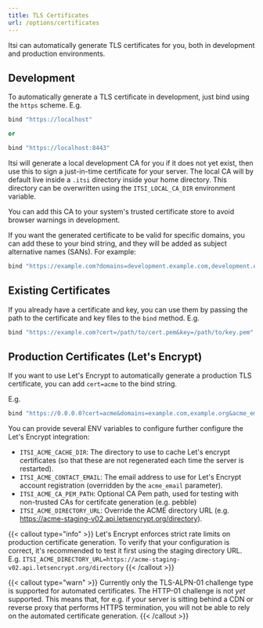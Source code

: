 ```yaml
---
title: TLS Certificates
url: /options/certificates
---
```


Itsi can automatically generate TLS certificates for you, both in development and production environments.

## Development
To automatically generate a TLS certificate in development, just bind using the `https` scheme.
E.g.
```ruby {filename=Itsi.rb}
bind "https://localhost"

or

bind "https://localhost:8443"
```
Itsi will generate a local development CA for you if it does not yet exist, then use this to
sign a just-in-time certificate for your server.
The local CA will by default live inside a `.itsi` directory inside your home directory.
This directory can be overwritten using the `ITSI_LOCAL_CA_DIR` environment variable.

You can add this CA to your system's trusted certificate store to avoid browser warnings in development.

If you want the generated certificate to be valid for specific domains, you can add these to your bind string, and they will be added as subject alternative names (SANs). For example:

```ruby {filename=Itsi.rb}
bind "https://example.com?domains=development.example.com,development.example.org"
```
## Existing Certificates
If you already have a certificate and key, you can use them by passing the path to the certificate and key files to the `bind` method.
E.g.
```ruby {filename=Itsi.rb}
bind "https://example.com?cert=/path/to/cert.pem&key=/path/to/key.pem"
```

## Production Certificates (Let's Encrypt)
If you want to use Let's Encrypt to automatically generate a production TLS certificate, you can add `cert=acme` to the bind string.

E.g.
```ruby {filename=Itsi.rb}
bind "https://0.0.0.0?cert=acme&domains=example.com,example.org&acme_email=you@example.com"
```

You can provide several ENV variables to configure further configure the Let's Encrypt integration:
- `ITSI_ACME_CACHE_DIR`: The directory to use to cache Let's encrypt certificates (so that these are not regenerated each time the server is restarted).
- `ITSI_ACME_CONTACT_EMAIL`: The email address to use for Let's Encrypt account registration (overridden by the `acme_email` parameter).
- `ITSI_ACME_CA_PEM_PATH`: Optional CA Pem path, used for testing with non-trusted CAs for certifcate generation (e.g. pebble)
- `ITSI_ACME_DIRECTORY_URL`: Override the ACME directory URL (e.g. https://acme-staging-v02.api.letsencrypt.org/directory).

{{< callout type="info" >}}
Let's Encrypt enforces strict rate limits on production certificate generation. To verify that your configuration is correct, it's recommended to test it first using the staging directory URL. E.g.
`ITSI_ACME_DIRECTORY_URL=https://acme-staging-v02.api.letsencrypt.org/directory`
{{< /callout >}}


{{< callout type="warn" >}}
Currently only the TLS-ALPN-01 challenge type is supported for automated certificates.
The HTTP-01 challenge is not *yet* supported. This means that, for e.g. if your server is sitting behind a CDN or reverse proxy that performs HTTPS termination, you will not be able to rely on the automated certificate generation.
{{< /callout >}}
